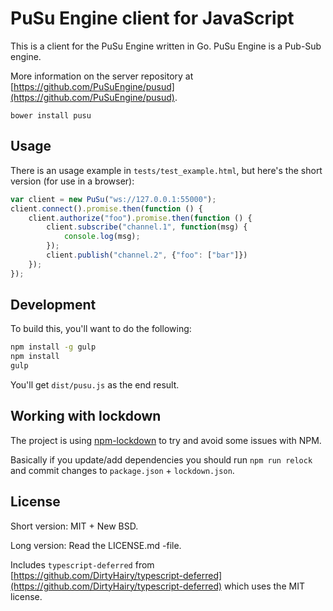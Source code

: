 # PuSu Engine client for JavaScript

This is a client for the PuSu Engine written in Go. PuSu Engine is a Pub-Sub engine.

More information on the server repository at [https://github.com/PuSuEngine/pusud](https://github.com/PuSuEngine/pusud).

```
bower install pusu
```

## Usage

There is an usage example in `tests/test_example.html`, but here's the short
version (for use in a browser):

```javascript
var client = new PuSu("ws://127.0.0.1:55000");
client.connect().promise.then(function () {
    client.authorize("foo").promise.then(function () {
        client.subscribe("channel.1", function(msg) {
            console.log(msg);
        });
        client.publish("channel.2", {"foo": ["bar"]})
    });
});
```



## Development

To build this, you'll want to do the following:

```bash
npm install -g gulp
npm install
gulp
```

You'll get `dist/pusu.js` as the end result.

## Working with lockdown

The project is using [npm-lockdown](https://github.com/mozilla/npm-lockdown) to try and avoid some issues with NPM.

Basically if you update/add dependencies you should
run `npm run relock` and
commit changes to `package.json` + `lockdown.json`.
 


## License

Short version: MIT + New BSD.

Long version: Read the LICENSE.md -file.

Includes `typescript-deferred` from [https://github.com/DirtyHairy/typescript-deferred](https://github.com/DirtyHairy/typescript-deferred) which uses the MIT license.
